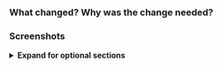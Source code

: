 ### What changed? Why was the change needed?

<!-- Also include any relevant links, such as Linear tickets, Slack discussions, or design documents. -->

### Screenshots

<!-- If the changes are visual, include screenshots or screencasts. -->

<details>
<summary><strong>Expand for optional sections</strong></summary>

### Related enterprise PR

<!-- A link to a dependent pull request  -->

### Special notes for your reviewer

<!-- Specific instructions or considerations you want to highlight for the reviewer. -->

</details>
